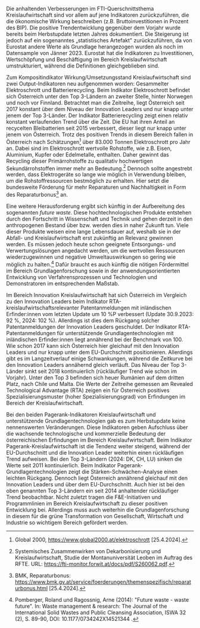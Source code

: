 Die anhaltenden Verbesserungen im FTI-Querschnittsthema
Kreislaufwirtschaft sind vor allem auf jene Indikatoren zurückzuführen,
die die ökonomische Wirkung beschreiben (z.B. Bruttoinvestitionen in
Prozent des BIP). Die positive Trendentwicklung gegenüber dem Vorjahr
wurde bereits beim Herbstupdate letzten Jahres dokumentiert. Die
Steigerung ist jedoch auf ein sogenanntes „statistisches Artefakt"
zurückzuführen, da von Eurostat andere Werte als Grundlage herangezogen
wurden als noch im Datensample von Jänner 2023. Eurostat hat die
Indikatoren zu Investitionen, Wertschöpfung und Beschäftigung im Bereich
Kreislaufwirtschaft umstrukturiert, während die Definitionen
gleichgeblieben sind.

Zum Kompositindikator Wirkung/Umsetzungsstand Kreislaufwirtschaft sind
zwei Output-Indikatoren neu aufgenommen worden: Gesammelter
Elektroschrott und Batterierecycling. Beim Indikator Elektroschrott
befindet sich Österreich unter den Top 3-Ländern an zweiter Stelle,
hinter Norwegen und noch vor Finnland. Betrachtet man die Zeitreihe, liegt
Österreich seit 2017 konstant über dem Niveau der Innovation Leaders und
nur knapp unter jenem der Top 3-Länder. Der Indikator Batterierecycling zeigt
einen relativ konstant verlaufenden Trend über die Zeit. Die EU hat
ihren Anteil an recycelten Bleibatterien seit 2015 verbessert, dieser
liegt nur knapp unter jenem von Österreich. Trotz des positiven Trends
in diesem Bereich fallen in Österreich nach Schätzungen[^1] über 83.000
Tonnen Elektroschrott pro Jahr an. Dabei sind im Elektroschrott
wertvolle Rohstoffe, wie z.B. Eisen, Aluminium, Kupfer oder Edelmetalle,
enthalten. Daher gewinnt das Recycling dieser Primärrohstoffe zu
qualitativ hochwertigen Sekundärrohstoffen immer mehr an Bedeutung.[^2]
Dennoch sollte angestrebt werden, dass Elektrogeräte so lange wie
möglich in Verwendung bleiben, um die Rohstoffressourcen bestmöglich zu
erhalten. Hier setzt die bundesweite Förderung für mehr
Reparaturen und Nachhaltigkeit in Form des Reparaturbonus[^3] an.

Eine weitere Herausforderung ergibt sich künftig in der Aufbereitung des
sogenannten *future waste*. Diese hochtechnologischen Produkte entstehen
durch den Fortschritt in Wissenschaft und Technik und gehen derzeit in
den anthropogenen Bestand über bzw. werden dies in naher Zukunft tun.
Viele dieser Produkte weisen eine lange Lebensdauer auf, weshalb sie in
der Abfall- und Kreislaufwirtschaft erst zukünftig an Relevanz gewinnen
werden. Es müssen jedoch heute schon geeignete Entsorgungs- und
Verwertungslösungen angedacht werden, um die wertvollen Ressourcen
wiederzugewinnen und negative Umweltauswirkungen so gering wie möglich
zu halten.[^4] Dafür braucht es auch künftig die nötigen Fördermittel im
Bereich Grundlagenforschung sowie in der anwendungsorientierten
Entwicklung von Verfahrensprozessen und Technologien und Demonstratoren im entsprechenden Maßstab.

Im Bereich Innovation Kreislaufwirtschaft hat sich Österreich im
Vergleich zu den Innovation Leaders beim Indikator
RTA-kreislaufwirtschaftsrelevanter Patentanmeldungen mit inländischen
Erfinder:innen vom letzten Update um 10 %P verbessert (Update 30.9.2023:
92 %, 2024: 102 %). Allerdings ist dies dem Rückgang solcher Patentanmeldungen der Innovation Leaders geschuldet. Der Indikator RTA-Patentanmeldungen für
unterstützende Grundlagentechnologien mit inländischen Erfinder:innen
liegt annährend bei der Benchmark von 100. Wie schon 2017 kann sich Österreich
hier gleichauf mit den Innovation Leaders und nur knapp unter dem
EU-Durchschnitt positionieren. Allerdings gibt es im Langzeitverlauf einige
Schwankungen, während die Zeitkurve bei den Innovation Leaders annähernd
gleich verläuft. Das Niveau der Top 3-Länder sinkt seit 2018
kontinuierlich (rückläufiger Trend wie schon im Vorjahr). Unter den Top
3 befinden sich heuer Rumänien auf dem dritten Platz, nach Chile und
Malta. Die Werte der Zeitreihe gemessen am Revealed Technological
Advantage (RTA) zeigen ein für Österreich positives Spezialisierungsmuster (hoher Spezialisierungsgrad) von Erfindungen im Bereich der Kreislaufwirtschaft. 

Bei den beiden Pagerank-Indikatoren Kreislaufwirtschaft und unterstützende Grundlagentechnologien gab es zum Herbstupdate keine nennenswerten Veränderungen. Diese Indikatoren geben Aufschluss über die wachsende technologische und kommerzielle Bedeutung der österreichischen Erfindungen im Bereich Kreislaufwirtschaft. Beim Indikator Pagerank-Kreislaufwirtschaft ist die Tendenz weiter steigend, während der EU-Durchschnitt und die Innovation Leader weiterhin einen rückläufigen Trend aufweisen. Bei den Top 3-Ländern (2024: DK, CH, LU) sinken die Werte seit 2011 kontinuierlich. Beim Indikator
Pagerank-Grundlagentechnologien zeigt die Stärken-Schwächen-Analyse
einen leichten Rückgang. Dennoch liegt Österreich annährend gleichauf
mit den Innovation Leaders und über dem EU-Durchschnitt. Auch hier ist
bei den oben genannten Top 3-Ländern ein seit 2014 anhaltender rückläufiger Trend beobachtbar. Nicht zuletzt tragen die F&E-Initiativen und Programmlinien im Bereich Kreislaufwirtschaft zu dieser positiven Entwicklung bei. Allerdings muss auch weiterhin die Grundlagenforschung in diesem für die grüne Transformation von Gesellschaft, Wirtschaft und Industrie so wichtigem Bereich gefördert werden.

[^1]: Global 2000, <https://www.global2000.at/elektroschrott> \[25.4.2024\].

[^2]: Systemisches Zusammenwirken von Dekarbonisierung
    und Kreislaufwirtschaft, Studie der Montanuniversität Leoben im Auftrag des RFTE. URL: <https://fti-monitor.forwit.at/docs/pdf/S260062.pdf>.

[^3]: BMK, Reparaturbonus: <https://www.bmk.gv.at/service/foerderungen/themenspezifisch/reparaturbonus.html> \[25.4.2024\].

[^4]: Pomberger, Roland und Ragossnig, Arne (2014): "Future waste -
    waste future". In: Waste management & research: The Journal of the
    International Solid Wastes and Public Cleansing Association, ISWA 32
    (2), S. 89-90, DOI: 10.1177/0734242X14521344 .
